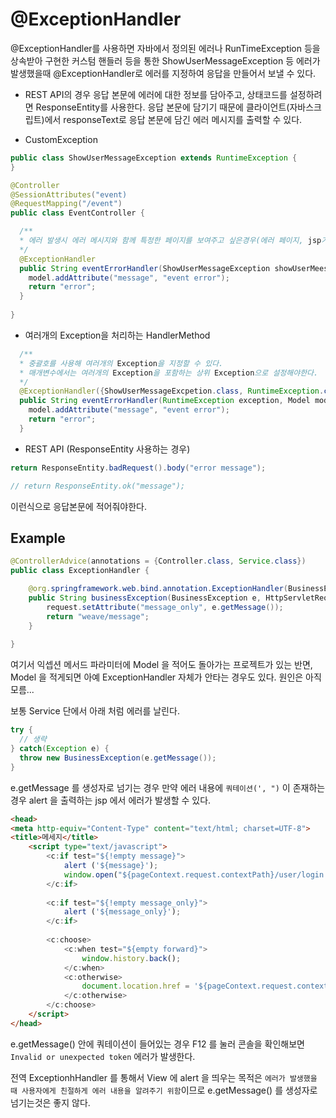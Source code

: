 # @ExceptionHandler

@ExceptionHandler를 사용하면 자바에서 정의된 에러나 RunTimeException 등을 상속받아 구현한 커스텀 핸들러 등을 통한 ShowUserMessageException 등
에러가 발생했을때 @ExceptionHandler로 에러를 지정하여 응답을 만들어서 보낼 수 있다.

- REST API의 경우 응답 본문에 에러에 대한 정보를 담아주고, 상태코드를 설정하려면 ResponseEntity를 사용한다. 응답 본문에 담기기 때문에 클라이언트(자바스크립트)에서
responseText로 응답 본문에 담긴 에러 메시지를 출력할 수 있다.

- CustomException

```java
public class ShowUserMessageException extends RuntimeException {
}
```

```java
@Controller
@SessionAttributes("event)
@RequestMapping("/event")
public class EventController {

  /**
  * 에러 발생시 에러 메시지와 함께 특정한 페이지를 보여주고 싶은경우(에러 페이지, jsp가 있다고 가정)
  */
  @ExceptionHandler
  public String eventErrorHandler(ShowUserMessageException showUserMeesageException, Model model) {
    model.addAttribute("message", "event error");
    return "error";
  }
  
}
```  

- 여러개의 Exception을 처리하는 HandlerMethod

```java
  /**
  * 중괄호를 사용해 여러개의 Exception을 지정할 수 있다.
  * 매개변수에서는 여러개의 Exception을 포함하는 상위 Exception으로 설정해야한다.
  */
  @ExceptionHandler({ShowUserMessageExcpetion.class, RuntimeException.class})
  public String eventErrorHandler(RuntimeException exception, Model model) {
    model.addAttribute("message", "event error");
    return "error";
  }
```  

- REST API (ResponseEntity 사용하는 경우)

```java
return ResponseEntity.badRequest().body("error message");

// return ResponseEntity.ok("message");
```

이런식으로 응답본문에 적어줘야한다.


## Example

```java
@ControllerAdvice(annotations = {Controller.class, Service.class})
public class ExceptionHandler {

    @org.springframework.web.bind.annotation.ExceptionHandler(BusinessException.class)
    public String businessException(BusinessException e, HttpServletRequest request) {
        request.setAttribute("message_only", e.getMessage());
        return "weave/message";
    }
  
}
```

여기서 익셉션 메서드 파라미터에 Model 을 적어도 돌아가는 프로젝트가 있는 반면, Model 을 적게되면 아예 ExceptionHandler 자체가 안타는 경우도 있다. 원인은 아직 모름...

보통 Service 단에서 아래 처럼 에러를 날린다.

```java
try {
  // 생략
} catch(Exception e) {
  throw new BusinessException(e.getMessage()); 
}
```

e.getMessage 를 생성자로 넘기는 경우 만약 에러 내용에 `쿼테이션(', ")` 이 존재하는 경우 alert 을 출력하는 jsp 에서 에러가 발생할 수 있다. 

```html
<head>
<meta http-equiv="Content-Type" content="text/html; charset=UTF-8">
<title>메세지</title>
	<script type="text/javascript">
		<c:if test="${!empty message}">
			alert ('${message}');
			window.open("${pageContext.request.contextPath}/user/login.do", "_login", "location=no, scrollbars = yes, top=100, left=100, height=560, width=700");   
		</c:if>	
		
		<c:if test="${!empty message_only}">
			alert ('${message_only}');
		</c:if>	
		
		<c:choose>
			<c:when test="${empty forward}">
				window.history.back();
			</c:when>
			<c:otherwise>
				document.location.href = '${pageContext.request.contextPath}${forward}';
			</c:otherwise>
		</c:choose>			
	</script>		
</head> 
```

e.getMessage() 안에 쿼테이션이 들어있는 경우 F12 를 눌러 콘솔을 확인해보면 `Invalid or unexpected token` 에러가 발생한다.

전역 ExceptionhHandler 를 통해서 View 에 alert 을 띄우는 목적은 `에러가 발생했을 때 사용자에게 친절하게 에러 내용을 알려주기 위함`이므로 e.getMessage() 를 생성자로 넘기는것은 좋지 않다.
